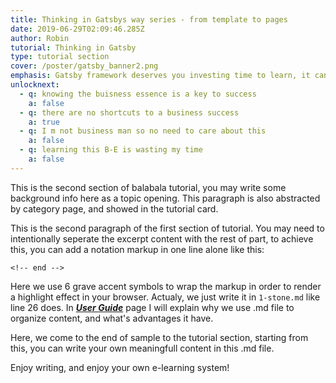 ```yaml
---
title: Thinking in Gatsbys way series - from template to pages
date: 2019-06-29T02:09:46.285Z
author: Robin
tutorial: Thinking in Gatsby
type: tutorial section
cover: /poster/gatsby_banner2.png
emphasis: Gatsby framework deserves you investing time to learn, it can help build something different
unlocknext:
  - q: knowing the buisness essence is a key to success
    a: false
  - q: there are no shortcuts to a business success
    a: true
  - q: I m not business man so no need to care about this
    a: false
  - q: learning this B-E is wasting my time
    a: false
---
```


This is the second section of balabala tutorial, you may write some background info here as a topic opening. This paragraph is also abstracted by category page, and showed in the tutorial card. 

<!-- end -->

This is the second paragraph of the first section of tutorial. You may need to intentionally seperate the excerpt content with the rest of part, to achieve this, you can add a notation markup in one line alone like this:

```
<!-- end -->
```

Here we use 6 grave accent symbols to wrap the markup in order to render a highlight effect in your browser. Actualy, we just write it in `1-stone.md` like line 26 does. In ***[User Guide](/userguide/)*** page I will explain why we use .md file to organize content, and what's advantages it have.

Here, we come to the end of sample to the tutorial section, starting from this, you can write your own meaningfull content in this .md file.

Enjoy writing, and enjoy your own e-learning system!
